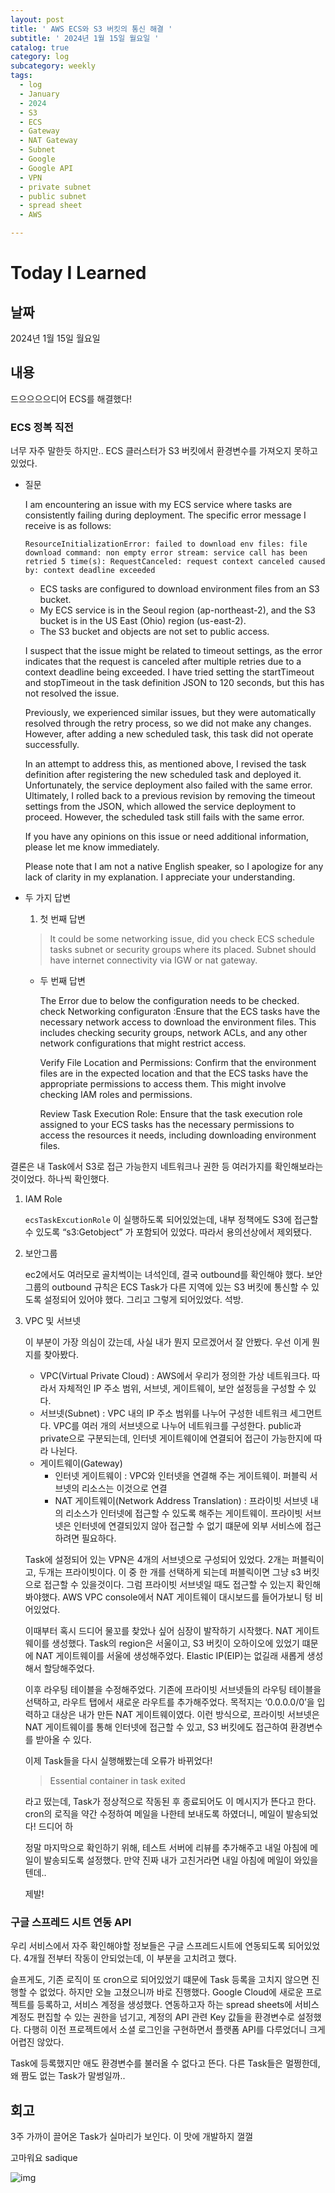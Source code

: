 ```yaml
---
layout: post
title: ' AWS ECS와 S3 버킷의 통신 해결 '
subtitle: ' 2024년 1월 15일 월요일 '
catalog: true
category: log
subcategory: weekly
tags:
  - log
  - January
  - 2024
  - S3
  - ECS
  - Gateway
  - NAT Gateway
  - Subnet
  - Google
  - Google API
  - VPN
  - private subnet
  - public subnet
  - spread sheet
  - AWS

---
```


# Today I Learned

## 날짜

2024년 1월 15일 월요일

## 내용

드으으으으디어 ECS를 해결했다!

### ECS 정복 직전

 너무 자주 말한듯 하지만.. ECS 클러스터가 S3 버킷에서 환경변수를 가져오지 못하고 있었다. 

- 질문
    
    I am encountering an issue with my ECS service where tasks are consistently failing during deployment. The specific error message I receive is as follows:
    
    ```
    ResourceInitializationError: failed to download env files: file download command: non empty error stream: service call has been retried 5 time(s): RequestCanceled: request context canceled caused by: context deadline exceeded
    
    ```
    
    - ECS tasks are configured to download environment files from an S3 bucket.
    - My ECS service is in the Seoul region (ap-northeast-2), and the S3 bucket is in the US East (Ohio) region (us-east-2).
    - The S3 bucket and objects are not set to public access.
    
    I suspect that the issue might be related to timeout settings, as the error indicates that the request is canceled after multiple retries due to a context deadline being exceeded. I have tried setting the startTimeout and stopTimeout in the task definition JSON to 120 seconds, but this has not resolved the issue.
    
    Previously, we experienced similar issues, but they were automatically resolved through the retry process, so we did not make any changes. However, after adding a new scheduled task, this task did not operate successfully.
    
    In an attempt to address this, as mentioned above, I revised the task definition after registering the new scheduled task and deployed it. Unfortunately, the service deployment also failed with the same error. Ultimately, I rolled back to a previous revision by removing the timeout settings from the JSON, which allowed the service deployment to proceed. However, the scheduled task still fails with the same error.
    
    If you have any opinions on this issue or need additional information, please let me know immediately.
    
    Please note that I am not a native English speaker, so I apologize for any lack of clarity in my explanation. I appreciate your understanding.
    
- 두 가지 답변
    1. 첫 번째 답변
    
    > It could be some networking issue, did you check ECS schedule tasks subnet or security groups where its placed. Subnet should have internet connectivity via IGW or nat gateway.
    > 
    - 두 번째 답변
        
        The Error due to below the configuration needs to be checked.
        check Networking configuraton :Ensure that the ECS tasks have the necessary network access to download the environment files. This includes checking security groups, network ACLs, and any other network configurations that might restrict access.
        
        Verify File Location and Permissions: Confirm that the environment files are in the expected location and that the ECS tasks have the appropriate permissions to access them. This might involve checking IAM roles and permissions.
        
        Review Task Execution Role: Ensure that the task execution role assigned to your ECS tasks has the necessary permissions to access the resources it needs, including downloading environment files.
        
    

결론은 내 Task에서 S3로 접근 가능한지 네트워크나 권한 등 여러가지를 확인해보라는 것이었다. 하나씩 확인했다.

1.  IAM Role
    
    `ecsTaskExcutionRole` 이 실행하도록 되어있었는데, 내부 정책에도 S3에 접근할 수 있도록 “s3:Getobject” 가 포함되어 있었다. 따라서 용의선상에서 제외됐다.
    
2.  보안그룹
    
    ec2에서도 여러모로 골치썩이는 녀석인데, 결국 outbound를 확인해야 했다. 보안그룹의 outbound 규칙은 ECS Task가 다른 지역에 있는 S3 버킷에 통신할 수 있도록 설정되어 있어야 했다. 그리고 그렇게 되어있었다. 석방.
    
3. VPC 및 서브넷
    
    이 부분이 가장 의심이 갔는데, 사실 내가 뭔지 모르겠어서 잘 안봤다. 우선 이게 뭔지를 찾아봤다.
    
    - VPC(Virtual Private Cloud) : AWS에서 우리가 정의한 가상 네트워크다. 따라서 자체적인 IP 주소 범위, 서브넷, 게이트웨이, 보안 설정등을 구성할 수 있다.
    - 서브넷(Subnet) : VPC 내의 IP 주소 범위를 나누어 구성한 네트워크 세그먼트다. VPC를 여러 개의 서브넷으로 나누어 네트워크를 구성한다. public과 private으로 구분되는데, 인터넷 게이트웨이에 연결되어 접근이 가능한지에 따라 나뉜다.
    - 게이트웨이(Gateway)
        - 인터넷 게이트웨이 : VPC와 인터넷을 연결해 주는 게이트웨이. 퍼블릭 서브넷의 리소스는 이것으로 연결
        - NAT 게이트웨이(Network Address Translation) : 프라이빗 서브넷 내의 리소스가 인터넷에 접근할 수 있도록 해주는 게이트웨이. 프라이빗 서브넷은 인터넷에 연결되있지 않아 접근할 수 없기 떄문에 외부 서비스에 접근하려면 필요하다.
    
    Task에 설정되어 있는 VPN은 4개의 서브넷으로 구성되어 있었다. 2개는 퍼블릭이고, 두개는 프라이빗이다. 이 중 한 개를 선택하게 되는데 퍼블릭이면 그냥 s3 버킷으로 접근할 수 있을것이다. 그럼 프라이빗 서브넷일 때도 접근할 수 있는지 확인해봐야했다. AWS VPC console에서 NAT 게이트웨이 대시보드를 들어가보니 텅 비어있었다.
    
     이때부터 혹시 드디어 물꼬를 찾았나 싶어 심장이 발작하기 시작했다. NAT 게이트웨이를 생성했다. Task의 region은 서울이고, S3 버킷이 오하이오에 있었기 떄문에 NAT 게이트웨이를 서울에 생성해주었다. Elastic IP(EIP)는 없길래 새롭게 생성해서 할당해주었다.
    
     이후 라우팅 테이블을 수정해주었다. 기존에 프라이빗 서브넷들의 라우팅 테이블을 선택하고, 라우트 탭에서 새로운 라우트를 추가해주었다. 목적지는 ‘0.0.0.0/0’을 입력하고 대상은 내가 만든 NAT 게이트웨이였다. 이런 방식으로, 프라이빗 서브넷은 NAT 게이트웨이를 통해 인터넷에 접근할 수 있고, S3 버킷에도 접근하여 환경변수를 받아올 수 있다.
    
    이제 Task들을 다시 실행해봤는데 오류가 바뀌었다! 
    
    > Essential container in task exited
    > 
    
    라고 떴는데, Task가 정상적으로 작동된 후 종료되어도 이 메시지가 뜬다고 한다. cron의 로직을 약간 수정하여 메일을 나한테 보내도록 하였더니, 메일이 발송되었다! 드디어 하
    
    정말 마지막으로 확인하기 위해, 테스트 서버에 리뷰를 추가해주고 내일 아침에 메일이 발송되도록 설정했다. 만약 진짜 내가 고친거라면 내일 아침에 메일이 와있을 텐데..
    
    제발!
    

### 구글 스프레드 시트 연동 API

 우리 서비스에서 자주 확인해야할 정보들은 구글 스프레드시트에 연동되도록 되어있었다. 4개월 전부터 작동이 안되었는데, 이 부분을 고치려고 했다.

 슬프게도, 기존 로직이 또 cron으로 되어있었기 떄문에 Task 등록을 고치지 않으면 진행할 수 없었다. 하지만 오늘 고쳤으니까 바로 진행했다. Google Cloud에 새로운 프로젝트를 등록하고, 서비스 계정을 생성했다. 연동하고자 하는 spread sheets에 서비스 계정도 편집할 수 있는 권한을 넘기고, 계정의 API 관련 Key 값들을 환경변수로 설정했다. 다행히 이전 프로젝트에서 소셜 로그인을 구현하면서 플랫폼 API를 다루었더니 크게 어렵진 않았다.

 Task에 등록했지만 애도 환경변수를 불러올 수 없다고 뜬다. 다른 Task들은 멀쩡한데, 왜 짬도 없는 Task가 말썽일까.. 

## 회고

3주 가까이 끌어온 Task가 실마리가 보인다. 이 맛에 개발하지 껄껄

고마워요 sadique

![img](https://cdn.jsdelivr.net/gh/junsoopooh/junsoopooh.github.io/img/log240115/log240115.webp)
